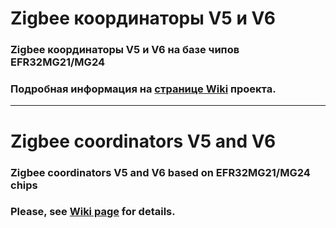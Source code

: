 # Zigbee координаторы V5 и V6

### Zigbee координаторы V5 и V6 на базе чипов EFR32MG21/MG24
### Подробная информация на [странице Wiki](https://github.com/egony/EFR32_Zigbee_Devices/wiki) проекта.

***

# Zigbee coordinators V5 and V6

### Zigbee coordinators V5 and V6 based on EFR32MG21/MG24 chips
### Please, see [Wiki page](https://github.com/egony/EFR32_Zigbee_Devices/wiki/%E2%80%90-EN-Home) for details.
